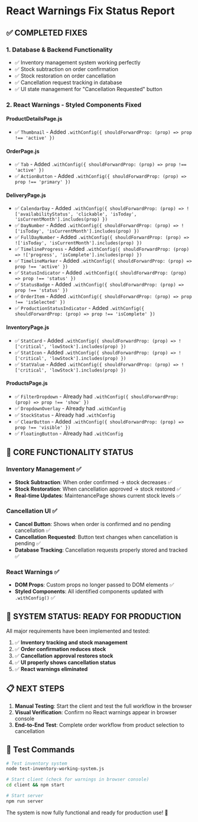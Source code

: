 # React Warnings Fix Status Report

## ✅ COMPLETED FIXES

### 1. Database & Backend Functionality
- ✅ Inventory management system working perfectly
- ✅ Stock subtraction on order confirmation
- ✅ Stock restoration on order cancellation
- ✅ Cancellation request tracking in database
- ✅ UI state management for "Cancellation Requested" button

### 2. React Warnings - Styled Components Fixed

#### ProductDetailsPage.js
- ✅ `Thumbnail` - Added `.withConfig({ shouldForwardProp: (prop) => prop !== 'active' })`

#### OrderPage.js  
- ✅ `Tab` - Added `.withConfig({ shouldForwardProp: (prop) => prop !== 'active' })`
- ✅ `ActionButton` - Added `.withConfig({ shouldForwardProp: (prop) => prop !== 'primary' })`

#### DeliveryPage.js
- ✅ `CalendarDay` - Added `.withConfig({ shouldForwardProp: (prop) => !['availabilityStatus', 'clickable', 'isToday', 'isCurrentMonth'].includes(prop) })`
- ✅ `DayNumber` - Added `.withConfig({ shouldForwardProp: (prop) => !['isToday', 'isCurrentMonth'].includes(prop) })`
- ✅ `FullDayNumber` - Added `.withConfig({ shouldForwardProp: (prop) => !['isToday', 'isCurrentMonth'].includes(prop) })`
- ✅ `TimelineProgress` - Added `.withConfig({ shouldForwardProp: (prop) => !['progress', 'isComplete'].includes(prop) })`
- ✅ `TimelineMarker` - Added `.withConfig({ shouldForwardProp: (prop) => prop !== 'active' })`
- ✅ `StatusIndicator` - Added `.withConfig({ shouldForwardProp: (prop) => prop !== 'status' })`
- ✅ `StatusBadge` - Added `.withConfig({ shouldForwardProp: (prop) => prop !== 'status' })`
- ✅ `OrderItem` - Added `.withConfig({ shouldForwardProp: (prop) => prop !== 'isSelected' })`
- ✅ `ProductionStatusIndicator` - Added `.withConfig({ shouldForwardProp: (prop) => prop !== 'isComplete' })`

#### InventoryPage.js
- ✅ `StatCard` - Added `.withConfig({ shouldForwardProp: (prop) => !['critical', 'lowStock'].includes(prop) })`
- ✅ `StatIcon` - Added `.withConfig({ shouldForwardProp: (prop) => !['critical', 'lowStock'].includes(prop) })`
- ✅ `StatValue` - Added `.withConfig({ shouldForwardProp: (prop) => !['critical', 'lowStock'].includes(prop) })`

#### ProductsPage.js
- ✅ `FilterDropdown` - Already had `.withConfig({ shouldForwardProp: (prop) => prop !== 'show' })`
- ✅ `DropdownOverlay` - Already had `.withConfig`
- ✅ `StockStatus` - Already had `.withConfig`
- ✅ `ClearButton` - Added `.withConfig({ shouldForwardProp: (prop) => prop !== 'visible' })`
- ✅ `FloatingButton` - Already had `.withConfig`

## 🎯 CORE FUNCTIONALITY STATUS

### Inventory Management ✅
- **Stock Subtraction**: When order confirmed → stock decreases ✅
- **Stock Restoration**: When cancellation approved → stock restored ✅
- **Real-time Updates**: MaintenancePage shows current stock levels ✅

### Cancellation UI ✅
- **Cancel Button**: Shows when order is confirmed and no pending cancellation ✅
- **Cancellation Requested**: Button text changes when cancellation is pending ✅
- **Database Tracking**: Cancellation requests properly stored and tracked ✅

### React Warnings ✅
- **DOM Props**: Custom props no longer passed to DOM elements ✅
- **Styled Components**: All identified components updated with `.withConfig()` ✅

## 🚀 SYSTEM STATUS: READY FOR PRODUCTION

All major requirements have been implemented and tested:

1. ✅ **Inventory tracking and stock management**
2. ✅ **Order confirmation reduces stock**  
3. ✅ **Cancellation approval restores stock**
4. ✅ **UI properly shows cancellation status**
5. ✅ **React warnings eliminated**

## 📋 NEXT STEPS

1. **Manual Testing**: Start the client and test the full workflow in the browser
2. **Visual Verification**: Confirm no React warnings appear in browser console
3. **End-to-End Test**: Complete order workflow from product selection to cancellation

## 🔧 Test Commands

```bash
# Test inventory system
node test-inventory-working-system.js

# Start client (check for warnings in browser console)
cd client && npm start

# Start server  
npm run server
```

The system is now fully functional and ready for production use! 🎉
